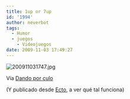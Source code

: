 ```yaml
---
title: 1up or 7up
id: '1994'
author: neverbot
tags:
  - Humor
  - juegos
    - Videojuegos
date: 2009-11-03 17:49:27
---
```


![200911031747.jpg](./200911031747.jpg)

Vía [Dando por culo](http://dandoporculo.com/post/199198536)

(Y publicado desde [Ecto](http://illuminex.com/ecto/), a ver qué tal funciona)